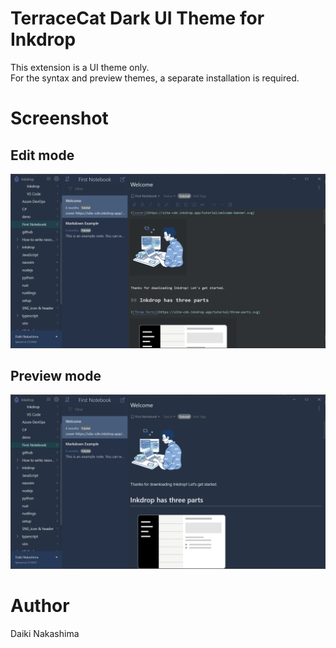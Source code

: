 # TerraceCat Dark UI Theme for Inkdrop

This extension is a UI theme only.  
For the syntax and preview themes, a separate installation is required.

# Screenshot

## Edit mode
![edit](./screenshot/image-edit-mode.png)

## Preview mode

![preview](./screenshot/image-preview-mode.png)

# Author

Daiki Nakashima